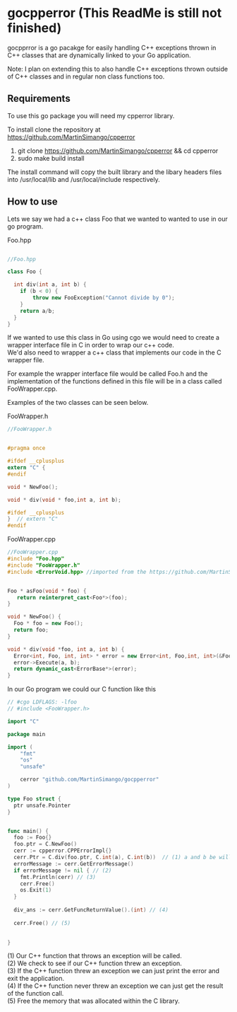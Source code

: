 # gocpperror (This ReadMe is still not finished)

gocpprror is a go pacakge for easily handling C++ exceptions thrown in C++ classes that are dynamically linked to your Go application. <br />

Note: I plan on extending this to also handle C++ exceptions thrown outside of C++ classes and in regular non class functions too.


## Requirements

To use this go package you will need my cpperror library.

To install clone the repository at https://github.com/MartinSimango/cpperror

1. git clone https://github.com/MartinSimango/cpperror  && cd cpperror
3. sudo make build install

The install command will copy the built library and the libary headers files into /usr/local/lib and /usr/local/include respectively.

## How to use


Lets we say we had a c++ class Foo that we wanted to wanted to use in our go program. 

Foo.hpp

```cpp

//Foo.hpp

class Foo {

  int div(int a, int b) {
    if (b < 0) {
        throw new FooException("Cannot divide by 0");
    }
    return a/b;
  }
}
```

If we wanted to use this class in Go using cgo we would need to create a wrapper interface file in C in order to wrap our c++ code.  <br /> 
We'd also need to wrapper a c++ class that implements our code in the C wrapper file.

For example the wrapper interface file would be called Foo.h and the implementation of the functions defined in this file will be in a class called FooWrapper.cpp.

Examples of the two classes can be seen below.  <br />

FooWrapper.h  <br />
```c
//FooWrapper.h


#pragma once

#ifdef __cplusplus
extern "C" {
#endif

void * NewFoo();

void * div(void * foo,int a, int b);

#ifdef __cplusplus
}  // extern "C"
#endif

```
FooWrapper.cpp  <br />
```cpp
//FooWrapper.cpp
#include "Foo.hpp"
#include "FooWrapper.h"
#include <ErrorVoid.hpp> //imported from the https://github.com/MartinSimango/cpperror repo


Foo * asFoo(void * foo) {
   return reinterpret_cast<Foo*>(foo); 
}

void * NewFoo() {
  Foo * foo = new Foo();
  return foo;
}

void * div(void *foo, int a, int b) {
  Error<int, Foo, int, int> * error = new Error<int, Foo,int, int>(&Foo::div, AsFoo(foo));
  error->Execute(a, b);
  return dynamic_cast<ErrorBase*>(error);
}

```

In our Go program we could our C function like this

```go
// #cgo LDFLAGS: -lfoo
// #include <FooWrapper.h>

import "C"

package main

import (
	"fmt"
	"os"
	"unsafe"

	cerror "github.com/MartinSimango/gocpperror"
)

type Foo struct {
  ptr unsafe.Pointer
}


func main() {
  foo := Foo{}
  foo.ptr = C.NewFoo()
  cerr := cpperror.CPPErrorImpl{}
  cerr.Ptr = C.div(foo.ptr, C.int(a), C.int(b))  // (1) a and b be will integers
  errorMessage := cerr.GetErrorMessage()
  if errorMessage != nil { // (2)
    fmt.Println(cerr) // (3) 
    cerr.Free()
    os.Exit(1)
  }
  
  div_ans := cerr.GetFuncReturnValue().(int) // (4)
  
  cerr.Free() // (5)

  
}

```
(1) Our C++ function that throws an exception will be called.  <br />
(2) We check to see if our C++ function threw an exception. <br />
(3) If the C++ function threw an exception we can just print the error and exit the application. <br />
(4) If the C++ function never threw an exception we can just get the result of the function call. <br />
(5) Free the memory that was allocated within the C library. <br />


